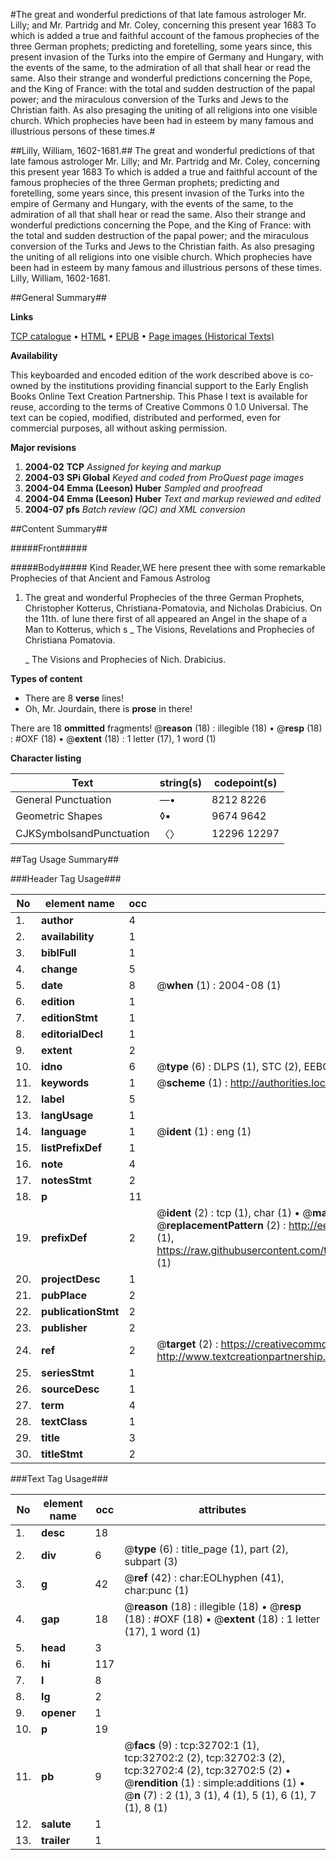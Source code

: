 #The great and wonderful predictions of that late famous astrologer Mr. Lilly; and Mr. Partridg and Mr. Coley, concerning this present year 1683 To which is added a true and faithful account of the famous prophecies of the three German prophets; predicting and foretelling, some years since, this present invasion of the Turks into the empire of Germany and Hungary, with the events of the same, to the admiration of all that shall hear or read the same. Also their strange and wonderful predictions concerning the Pope, and the King of France: with the total and sudden destruction of the papal power; and the miraculous conversion of the Turks and Jews to the Christian faith. As also presaging the uniting of all religions into one visible church. Which prophecies have been had in esteem by many famous and illustrious persons of these times.#

##Lilly, William, 1602-1681.##
The great and wonderful predictions of that late famous astrologer Mr. Lilly; and Mr. Partridg and Mr. Coley, concerning this present year 1683 To which is added a true and faithful account of the famous prophecies of the three German prophets; predicting and foretelling, some years since, this present invasion of the Turks into the empire of Germany and Hungary, with the events of the same, to the admiration of all that shall hear or read the same. Also their strange and wonderful predictions concerning the Pope, and the King of France: with the total and sudden destruction of the papal power; and the miraculous conversion of the Turks and Jews to the Christian faith. As also presaging the uniting of all religions into one visible church. Which prophecies have been had in esteem by many famous and illustrious persons of these times.
Lilly, William, 1602-1681.

##General Summary##

**Links**

[TCP catalogue](http://www.ota.ox.ac.uk/tcp/)  • 
[HTML](http://tei.it.ox.ac.uk/tcp/Texts-HTML/free/A48/A48501.html)  • 
[EPUB](http://tei.it.ox.ac.uk/tcp/Texts-EPUB/free/A48/A48501.epub) • 
[Page images (Historical Texts)](https://data.historicaltexts.jisc.ac.uk/view?pubId=eebo-99828275e&pageId=eebo-99828275e-32702-1)

**Availability**

This keyboarded and encoded edition of the
	       work described above is co-owned by the institutions
	       providing financial support to the Early English Books
	       Online Text Creation Partnership. This Phase I text is
	       available for reuse, according to the terms of Creative
	       Commons 0 1.0 Universal. The text can be copied,
	       modified, distributed and performed, even for
	       commercial purposes, all without asking permission.

**Major revisions**

1. __2004-02__ __TCP__ *Assigned for keying and markup*
1. __2004-03__ __SPi Global__ *Keyed and coded from ProQuest page images*
1. __2004-04__ __Emma (Leeson) Huber__ *Sampled and proofread*
1. __2004-04__ __Emma (Leeson) Huber__ *Text and markup reviewed and edited*
1. __2004-07__ __pfs__ *Batch review (QC) and XML conversion*

##Content Summary##

#####Front#####

#####Body#####
Kind Reader,WE here present thee with some remarkable Prophecies of that Ancient and Famous Astrolog
1. The great and wonderful Prophecies of the three German Prophets, Christopher Kotterus, Christiana-Pomatovia, and Nicholas Drabicius.
On the 11th. of Iune there first of all appeared an Angel in the shape of a Man to Kotterus, which s
    _ The Visions, Revelations and Prophecies of Christiana Pomatovia.

    _ The Visions and Prophecies of Nich. Drabicius.

**Types of content**

  * There are 8 **verse** lines!
  * Oh, Mr. Jourdain, there is **prose** in there!

There are 18 **ommitted** fragments! 
 @__reason__ (18) : illegible (18)  •  @__resp__ (18) : #OXF (18)  •  @__extent__ (18) : 1 letter (17), 1 word (1)

**Character listing**


|Text|string(s)|codepoint(s)|
|---|---|---|
|General Punctuation|—•|8212 8226|
|Geometric Shapes|◊▪|9674 9642|
|CJKSymbolsandPunctuation|〈〉|12296 12297|

##Tag Usage Summary##

###Header Tag Usage###

|No|element name|occ|attributes|
|---|---|---|---|
|1.|__author__|4||
|2.|__availability__|1||
|3.|__biblFull__|1||
|4.|__change__|5||
|5.|__date__|8| @__when__ (1) : 2004-08 (1)|
|6.|__edition__|1||
|7.|__editionStmt__|1||
|8.|__editorialDecl__|1||
|9.|__extent__|2||
|10.|__idno__|6| @__type__ (6) : DLPS (1), STC (2), EEBO-CITATION (1), PROQUEST (1), VID (1)|
|11.|__keywords__|1| @__scheme__ (1) : http://authorities.loc.gov/ (1)|
|12.|__label__|5||
|13.|__langUsage__|1||
|14.|__language__|1| @__ident__ (1) : eng (1)|
|15.|__listPrefixDef__|1||
|16.|__note__|4||
|17.|__notesStmt__|2||
|18.|__p__|11||
|19.|__prefixDef__|2| @__ident__ (2) : tcp (1), char (1)  •  @__matchPattern__ (2) : ([0-9\-]+):([0-9IVX]+) (1), (.+) (1)  •  @__replacementPattern__ (2) : http://eebo.chadwyck.com/downloadtiff?vid=$1&page=$2 (1), https://raw.githubusercontent.com/textcreationpartnership/Texts/master/tcpchars.xml#$1 (1)|
|20.|__projectDesc__|1||
|21.|__pubPlace__|2||
|22.|__publicationStmt__|2||
|23.|__publisher__|2||
|24.|__ref__|2| @__target__ (2) : https://creativecommons.org/publicdomain/zero/1.0/ (1), http://www.textcreationpartnership.org/docs/. (1)|
|25.|__seriesStmt__|1||
|26.|__sourceDesc__|1||
|27.|__term__|4||
|28.|__textClass__|1||
|29.|__title__|3||
|30.|__titleStmt__|2||


###Text Tag Usage###

|No|element name|occ|attributes|
|---|---|---|---|
|1.|__desc__|18||
|2.|__div__|6| @__type__ (6) : title_page (1), part (2), subpart (3)|
|3.|__g__|42| @__ref__ (42) : char:EOLhyphen (41), char:punc (1)|
|4.|__gap__|18| @__reason__ (18) : illegible (18)  •  @__resp__ (18) : #OXF (18)  •  @__extent__ (18) : 1 letter (17), 1 word (1)|
|5.|__head__|3||
|6.|__hi__|117||
|7.|__l__|8||
|8.|__lg__|2||
|9.|__opener__|1||
|10.|__p__|19||
|11.|__pb__|9| @__facs__ (9) : tcp:32702:1 (1), tcp:32702:2 (2), tcp:32702:3 (2), tcp:32702:4 (2), tcp:32702:5 (2)  •  @__rendition__ (1) : simple:additions (1)  •  @__n__ (7) : 2 (1), 3 (1), 4 (1), 5 (1), 6 (1), 7 (1), 8 (1)|
|12.|__salute__|1||
|13.|__trailer__|1||
